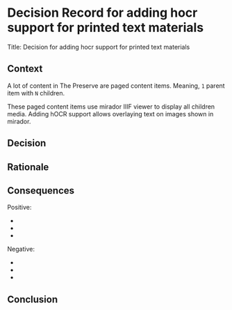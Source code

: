 # Decision Record for adding hocr support for printed text materials

Title: Decision for adding hocr support for printed text materials

## Context

A lot of content in The Preserve are paged content items. Meaning, `1` parent item with `N` children.

These paged content items use mirador IIIF viewer to display all children media. Adding hOCR support allows overlaying text on images shown in mirador.


## Decision


## Rationale


## Consequences

Positive:

- 
- 
-

Negative:

- 
- 
-

## Conclusion
